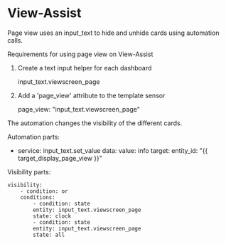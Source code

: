 # View-Assist

Page view uses an input_text to hide and unhide cards using automation calls.

Requirements for using page view on View-Assist

1. Create a text input helper for each dashboard  

    input_text.viewscreen_page


2. Add a 'page_view' attribute to the template sensor

    page_view: "input_text.viewscreen_page"



The automation changes the visibility of the different cards.

Automation parts:

  - service: input_text.set_value
    data:
      value: info
    target:
      entity_id: "{{ target_display_page_view }}"


Visibility parts:

    visibility:
        - condition: or
        conditions:
            - condition: state
            entity: input_text.viewscreen_page
            state: clock
            - condition: state
            entity: input_text.viewscreen_page
            state: all    
